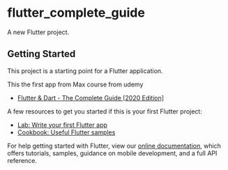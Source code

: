 # flutter_complete_guide

A new Flutter project.

## Getting Started

This project is a starting point for a Flutter application.

This the first app from Max course from udemy
- [Flutter & Dart - The Complete Guide [2020 Edition]](https://www.udemy.com/course/learn-flutter-dart-to-build-ios-android-apps/)

A few resources to get you started if this is your first Flutter project:

- [Lab: Write your first Flutter app](https://flutter.dev/docs/get-started/codelab)
- [Cookbook: Useful Flutter samples](https://flutter.dev/docs/cookbook)

For help getting started with Flutter, view our
[online documentation](https://flutter.dev/docs), which offers tutorials,
samples, guidance on mobile development, and a full API reference.
